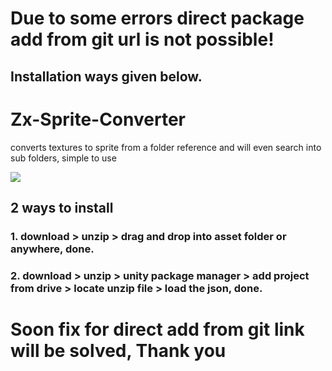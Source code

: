 # Due to some errors direct package add from git url is not possible!
## Installation ways given below.


# Zx-Sprite-Converter
converts textures to sprite from a folder reference and will even search into sub folders, simple to use

![](https://media4.giphy.com/media/BZej4CbwGjEHK/giphy.gif)

## 2 ways to install
### 1. download > unzip > drag and drop into asset folder or anywhere, done.
### 2. download > unzip > unity package manager > add project from drive > locate unzip file > load the json, done.
# Soon fix for direct add from git link will be solved, Thank you







